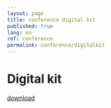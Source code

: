 ```yaml
---
layout: page
title: conference digital kit
published: true
lang: en
ref: conference
permalink: conference/digitalkit
---
```


# Digital kit

<a href="https://www.dropbox.com/sh/9ajsmtfjna67zc5/AACmWVpAk-cSa9__MvRVZcb6a?dl=0" target="_blank" class="btn">download</a>

<!-- <iframe src="https://www.dropbox.com/sh/9ajsmtfjna67zc5/AACmWVpAk-cSa9__MvRVZcb6a?dl=0" width="600px" height="600px"></iframe> -->
